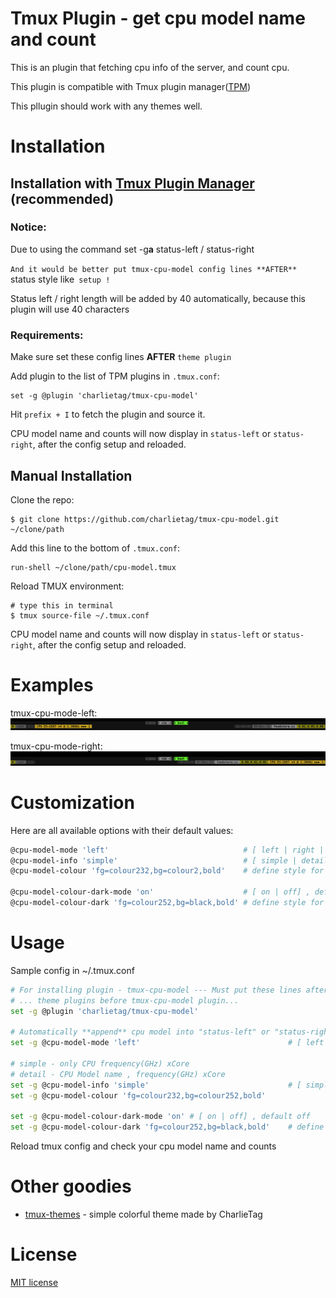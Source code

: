 # Tmux Plugin - get cpu model name and count

This is an plugin that fetching cpu info of the server, and count cpu.

This plugin is compatible with Tmux plugin manager([TPM](https://github.com/tmux-plugins/tpm))

This pllugin should work with any themes well.

# Installation
## Installation with [Tmux Plugin Manager](https://github.com/tmux-plugins/tpm) (recommended)

### Notice:

Due to using the command set -g**a** status-left / status-right 

`And it would be better put tmux-cpu-model config lines **AFTER** `status style like` setup !`

Status left / right length will be added by 40 automatically, because this plugin will use 40 characters


### Requirements:

Make sure set these config lines **AFTER** `theme plugin`

Add plugin to the list of TPM plugins in `.tmux.conf`:

    set -g @plugin 'charlietag/tmux-cpu-model'

Hit `prefix + I` to fetch the plugin and source it.

CPU model name and counts will now display in `status-left` or `status-right`, after the config setup and reloaded.

## Manual Installation

Clone the repo:

    $ git clone https://github.com/charlietag/tmux-cpu-model.git ~/clone/path

Add this line to the bottom of `.tmux.conf`:

    run-shell ~/clone/path/cpu-model.tmux

Reload TMUX environment:

    # type this in terminal
    $ tmux source-file ~/.tmux.conf

CPU model name and counts will now display in `status-left` or `status-right`, after the config setup and reloaded.


# Examples

tmux-cpu-mode-left:<br/>
![tmux-cpu-mode-left](/screenshots/tmux-cpu-mode-left.png)

tmux-cpu-mode-right:<br/>
![tmux-cpu-mode-right](/screenshots/tmux-cpu-mode-right.png)


# Customization

Here are all available options with their default values:

```bash
@cpu-model-mode 'left'                              # [ left | right | none ]
@cpu-model-info 'simple'                            # [ simple | detail ]
@cpu-model-colour 'fg=colour232,bg=colour2,bold'    # define style for the displayed cpu info

@cpu-model-colour-dark-mode 'on'                    # [ on | off] , default off
@cpu-model-colour-dark 'fg=colour252,bg=black,bold' # define style for the displayed cpu info (DARK MODE)
```

# Usage

Sample config in ~/.tmux.conf

```bash
# For installing plugin - tmux-cpu-model --- Must put these lines after plugins which change status-style like powerline-themes
# ... theme plugins before tmux-cpu-model plugin...
set -g @plugin 'charlietag/tmux-cpu-model'

# Automatically **append** cpu model into "status-left" or "status-right"
set -g @cpu-model-mode 'left'                                 # [ left | right | none ]

# simple - only CPU frequency(GHz) xCore
# detail - CPU Model name , frequency(GHz) xCore
set -g @cpu-model-info 'simple'                               # [ simple | detail ]
set -g @cpu-model-colour 'fg=colour232,bg=colour252,bold'

set -g @cpu-model-colour-dark-mode 'on' # [ on | off] , default off
set -g @cpu-model-colour-dark 'fg=colour252,bg=black,bold'    # define style for the displayed cpu info (DARK MODE)
```

Reload tmux config and check your cpu model name and counts

# Other goodies

- [tmux-themes](https://github.com/charlietag/tmux-themes) - simple colorful theme made by CharlieTag


# License

[MIT license](https://opensource.org/licenses/MIT)
